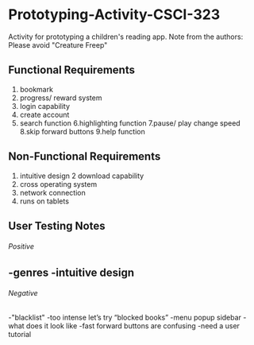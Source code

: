# Prototyping-Activity-CSCI-323
Activity for prototyping a children's reading app.
Note from the authors: Please avoid "Creature Freep"

## Functional Requirements

1. bookmark 
2. progress/ reward system 
3. login capability 
4. create account 
5. search function 
6.highlighting function 
7.pause/ play change speed 
8.skip forward buttons 
9.help function 


## Non-Functional Requirements
1. intuitive design
2 download capability 
3. cross operating system 
4. network connection 
5. runs on tablets 


## User Testing Notes 
###### Positive 
-genres 
-intuitive design 
-
###### Negative 
-"blacklist" -too intense let’s try “blocked books” 
-menu popup sidebar -what does it look like
-fast forward buttons are confusing 
-need a user tutorial 
